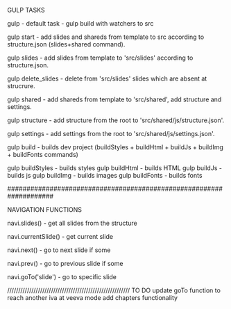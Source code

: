 GULP TASKS

gulp - default task - gulp build with watchers to src

gulp start - add slides and shareds from template to src according to structure.json (slides+shared command).

gulp slides - add slides from template to 'src/slides' according to structure.json.

gulp delete_slides - delete from 'src/slides' slides which are absent at strucrure.

gulp shared - add shareds from template to 'src/shared', add structure and settings.

gulp structure - add structure from the root to 'src/shared/js/structure.json'.

gulp settings - add settings from the root to 'src/shared/js/settings.json'.

gulp build - builds dev project (buildStyles + buildHtml + buildJs + buildImg + buildFonts commands)

gulp buildStyles - builds styles
gulp buildHtml - builds HTML
gulp buildJs - builds js
gulp buildImg - builds images
gulp buildFonts - builds fonts

####################################################################

NAVIGATION FUNCTIONS

navi.slides() - get all slides from the structure

navi.currentSlide() - get current slide

navi.next() - go to next slide if some

navi.prev() - go to previous slide if some

navi.goTo('slide') - go to specific slide

////////////////////////////////////////////////////////
TO DO
update goTo function to reach another iva at veeva mode
add chapters functionality
